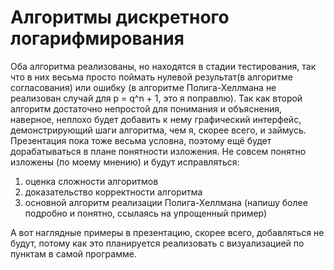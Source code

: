 # Алгоритмы дискретного логарифмирования

Оба алгоритма реализованы, но находятся в стадии тестирования, так что в них весьма просто поймать нулевой результат(в алгоритме согласования) или ошибку (в алгоритме Полига-Хеллмана не реализован случай для p = q^n + 1, это я поправлю). Так как второй алгоритм достаточно непростой для понимания и объяснения, наверное, неплохо будет добавить к нему графический интерфейс, демонстрирующий шаги алгоритма, чем я, скорее всего, и займусь. Презентация пока тоже весьма условна, поэтому ещё будет дорабатываться в плане понятности изложения. Не совсем понятно изложены (по моему мнению) и будут исправляться: 
1. оценка сложности алгоритмов
2. доказательство корректности алгоритма
3. основной алгоритм реализации Полига-Хеллмана (напишу более подробно и понятно, ссылаясь на упрощенный пример)

А вот наглядные примеры в презентацию, скорее всего, добавляться не будут, потому как это планируется реализовать с визуализацией по пунктам в самой программе.
